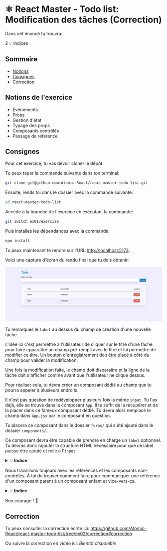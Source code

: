 # ⚛️ React Master - Todo list: Modification des tâches (Correction)

Dans cet énoncé tu trouvra:

2 💡 indices

## Sommaire

<!-- no toc -->
*   [Notions](#notions-de-lexercice)
*   [Consignes](#consignes)
*   [Correction](#correction)

## Notions de l'exercice

*   Événements
*   Props
*   Gestion d'état
*   Typage des props
*   Composants contrôlés
*   Passage de référence

## Consignes

Pour cet exercice, tu vas devoir cloner le dépôt.

Tu peux taper la commande suivante dans ton terminal:

```bash
git clone git@github.com:Atomic-React/react-master-todo-list.git
```

Ensuite, rends toi dans le dossier avec la commande suivante:

```bash
cd react-master-todo-list
```

Accède à la branche de l'exercice en exécutant la commande:

```bash
git switch ex01/exercise
```

Puis installes les dépendances avec la commande:

```bash
npm install
```

Tu peux maintenant te rendre sur l'URL <http://localhost:5173>.

Voici une capture d'écran du rendu final que tu dois obtenir:

![Todo list edit](docs/todo-list-edit.png)

Tu remarques le `label` au dessus du champ de création d'une nouvelle tâche.

L'idée ici c'est permettre à l'utilisateur de cliquer sur le titre d'une tâche pour faire apparaître un champ pré-rempli avec le titre et lui permettre de modifier ce titre. Un bouton d'enregistrement doit être placé à côté du champ pour valider la modification.

Une fois la modification faite, le champ doit disparaitre et la ligne de la tâche doit s'afficher comme avant que l'utilisateur ne clique dessus.

Pour réaliser cela, tu devra créer un composant dédié au champ que tu pourra appeler à plusieurs endroits.

Il n'est pas question de redévelopper plusieurs fois la même `input`. Tu l'as déjà, elle se trouve dans le composant `App`. Il te suffit de la récupérer et de la placer dans ce fameux composant dédié. Tu devra alors remplacé le champ dans `App.jsx` par le composant en question.

Tu placera ce composant dans le dossier `forms/` qui a été ajouté dans le dossier `components/`.

Ce composant devra être capable de prendre en charge un `label` optionnel. Tu devras donc rajouter la structure HTML nécessaire pour que ce label puisse être ajouté et relié à l'`input`.

<details>
 <summary>💡 <b>Indice</b></summary>

 > Tu vas avoir plusieurs champs avec des labels sur la même page. Pour relier chaque champ à chaque label, l'une des méthodes possibles consiste à utiliser l'`id` du champ pour le mettre en tant que valeur de l'attribut `for` du label.
 >
 > Pour éviter les conflits d'`id`, tu devras en générer un unique à chaque fois que tu fais appel à ton composant. Pour cela, **React** met à ta disposition le hook `useId`.
 >
 > Voici le lien de la documentation **React** qui en parle: <https://react.dev/reference/react/useId>

</details>

Nous travaillons toujours avec les références et les composants non-contrôlés. À toi de trouver comment faire pour communiquer une référence d'un composant parent à un composant enfant et vice-vers-ça.

<details>
 <summary>💡 <b>Indice</b></summary>

 > Pour transmettre des références entre composants, renseignes-toi la fonction `forwardRef`
 >
 > Voici le lien de la documentation **React** qui en parle: <https://react.dev/reference/react/forwardRef>

</details>

Bon courage ! 💪

## Correction

Tu peux consulter la correction écrite ici: <https://github.com/Atomic-React/react-master-todo-list/tree/ex02/correction#correction>

Ou suivre la correction en vidéo ici: _Bientôt disponible_
